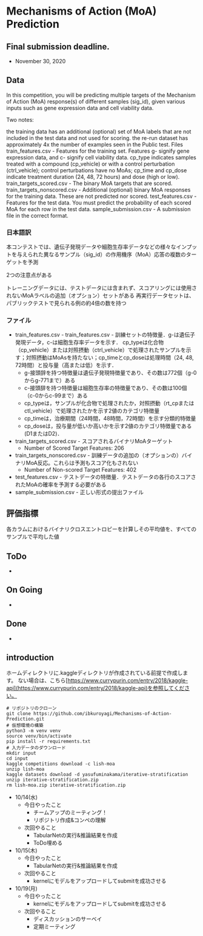 # Mechanisms of Action (MoA) Prediction
## Final submission deadline.
- November 30, 2020

## Data
In this competition, you will be predicting multiple targets of the Mechanism of Action (MoA) response(s) of different samples (sig_id), given various inputs such as gene expression data and cell viability data.

Two notes:

the training data has an additional (optional) set of MoA labels that are not included in the test data and not used for scoring.
the re-run dataset has approximately 4x the number of examples seen in the Public test.
Files
train_features.csv - Features for the training set. Features g- signify gene expression data, and c- signify cell viability data. cp_type indicates samples treated with a compound (cp_vehicle) or with a control perturbation (ctrl_vehicle); control perturbations have no MoAs; cp_time and cp_dose indicate treatment duration (24, 48, 72 hours) and dose (high or low).
train_targets_scored.csv - The binary MoA targets that are scored.
train_targets_nonscored.csv - Additional (optional) binary MoA responses for the training data. These are not predicted nor scored.
test_features.csv - Features for the test data. You must predict the probability of each scored MoA for each row in the test data.
sample_submission.csv - A submission file in the correct format.
### 日本語訳
本コンテストでは、遺伝子発現データや細胞生存率データなどの様々なインプットを与えられた異なるサンプル（sig_id）の作用機序（MoA）応答の複数のターゲットを予測

2つの注意点がある

トレーニングデータには、テストデータには含まれず、スコアリングには使用されないMoAラベルの追加（オプション）セットがある
再実行データセットは、パブリックテストで見られる例の約4倍の数を持つ
### ファイル
- train_features.csv - train_features.csv - 訓練セットの特徴量．g-は遺伝子発現データ，c-は細胞生存率データを示す． cp_typeは化合物（cp_vehicle）または対照摂動（ctrl_vehicle）で処理されたサンプルを示す；対照摂動はMoAsを持たない；cp_timeとcp_doseは処理時間（24, 48, 72時間）と投与量（高または低）を示す．
    * g-接頭辞を持つ特徴量は遺伝子発現特徴量であり、その数は772個（g-0からg-771まで）ある
    * c-接頭辞を持つ特徴量は細胞生存率の特徴量であり、その数は100個（c-0からc-99まで）ある
    * cp_typeは，サンプルが化合物で処理されたか，対照摂動（rt_cpまたはctl_vehicle）で処理されたかを示す2値のカテゴリ特徴量
    * cp_timeは，治療期間（24時間，48時間，72時間）を示す分類的特徴量
    * cp_doseは，投与量が低いか高いかを示す2値のカテゴリ特徴量である(D1またはD2)．
- train_targets_scored.csv - スコアされるバイナリMoAターゲット
    * Number of Scored Target Features: 206
- train_targets_nonscored.csv - 訓練データの追加の（オプションの）バイナリMoA反応。これらは予測もスコア化もされない
    * Number of Non-scored Target Features: 402
- test_features.csv - テストデータの特徴量．テストデータの各行のスコアされたMoAの確率を予測する必要がある
- sample_submission.csv - 正しい形式の提出ファイル

## 評価指標
各カラムにおけるバイナリクロスエントロピーを計算しその平均値を、すべてのサンプルで平均した値

## ToDo
- 
## On Going
- 
## Done
- 

## introduction
ホームディレクトリに.kaggleディレクトリが作成されている前提で作成します。
ない場合は、こちら[https://www.currypurin.com/entry/2018/kaggle-api](https://www.currypurin.com/entry/2018/kaggle-api)を参照してください。
```
# リポジトリのクローン
git clone https://github.com/ibkuroyagi/Mechanisms-of-Action-Prediction.git
# 仮想環境の構築
python3 -m venv venv
source venv/bin/activate
pip install -r requirements.txt
# 入力データのダウンロード
mkdir input
cd input
kaggle competitions download -c lish-moa
unzip lish-moa
kaggle datasets download -d yasufuminakama/iterative-stratification
unzip iterative-stratification.zip
rm lish-moa.zip iterative-stratification.zip
```

- 10/14(水)
    - 今日やったこと
        * チームアップのミーティング！
        * リポジトリ作成&コンペの理解
    - 次回やること
        * TabularNetの実行&推論結果を作成
        * ToDo埋める
- 10/15(木)
    - 今日やったこと
        * TabularNetの実行&推論結果を作成
    - 次回やること
        * kernelにモデルをアップロードしてsubmitを成功させる
- 10/19(月)
    - 今日やったこと
        * kernelにモデルをアップロードしてsubmitを成功させる
    - 次回やること
        * ディスカッションのサーベイ
        - 定期ミーティング